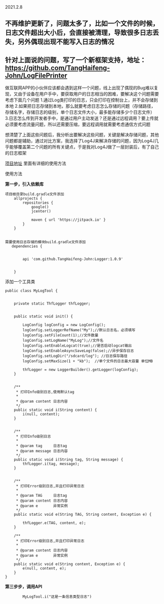 2021.2.8

## 不再维护更新了，问题太多了，比如一个文件的时候，日志文件超出大小后，会直接被清理，导致很多日志丢失，另外偶现出现不能写入日志的情况
## 针对上面说的问题，写了一个新框架支持，地址：https://github.com/TangHaifeng-John/LogFilePrinter


做互联网APP的小伙伴应该都会遇到这样一个问题，线上出现了偶现的Bug难以复现，又由于设备在用户手中，要获取用户的日志相当的困难，要解决这个问题需要考虑下面几个问题
1.通过Log类打印的日志，只会打印在控制台上，并不会存储到本地
2.如果把日志存储到本地，那么就要考虑日志怎么存储的问题（存储路径，存储名字，存储日志的级别，单个日志文件大小，最多能存储多少个日志文件）
3.日志怎么传到开发者手中，是通过用户主动发送？还是通过远程调用？要上传就必须要考虑流量问题，所以还需要压缩，要远程调用就需要考虑通信方式问题

想清楚了上面这些问题后，我分析出要解决这些问题，关键是解决存储问题，其他问题都是辅助，通过对比方案，我选择了Log4J来解决存储的问题，因为Log4J几乎能够覆盖第二个问题的所有关键点，于是我对Log4J做了一层封装后，有了自己的日志框架

[项目地址](https://github.com/TangHaifeng-John/Logger) 里面有详细的使用方法

使用方法

**第一步，引入依赖库**  


	项目根目录build.gradle文件添加
        allprojects {
            repositories {
                google()
                jcenter()
            
                maven { url 'https://jitpack.io' }
            }
        }
         
    
    需要使用日志存储的模块build.gradle文件添加
       dependencies {
           
        
            api 'com.github.TangHaifeng-John:Logger:1.0.9'
        
          
        }


添加一个工具类


```
public class MyLogTool {


    private static ThfLogger thfLogger;


    public static void init() {

        LogConfig logConfig = new LogConfig();
        logConfig.setLoggerRefName("My");//默认日志名，必须填写
        logConfig.setFileCount(1);//文件数量
        logConfig.setLogName("MyLog");//文件名
        logConfig.setEnableLogcat(true);//是否启动logcat输出
        logConfig.setEnableAsyncSaveLog(false);//异步保存日志
        logConfig.setLogDir("/sdcard/log"); //日志保存路径
        logConfig.setMaxSize(1 + "kb");  //单个文件的日志最大容量 单位MB

        thfLogger = new LoggerBuilder().getLogger(logConfig);
    }


    /**
     * 打印Info级别日志,使用默认tag
     *
     * @param content 日志内容
     */
    public static void i(String content) {
        i(null, content);
    }


    /**
     * 打印Info级别日志
     *
     * @param tag     日志tag
     * @param message 日志内容
     */
    public static void i(String tag, String message) {
        thfLogger.i(tag, message);
    }


    /**
     * 打印Error级别日志,并且打印异常日志
     *
     * @param TAG     日志tag
     * @param content 日志内容
     * @param e       异常实例
     */
    public static void e(String TAG, String content, Exception e) {

        thfLogger.e(TAG, content, e);
    }

    /**
     * 打印Error级别日志,并且打印异常日志
     *
     * @param content 日志内容
     * @param e       异常实例
     */
    public static void e(String content, Exception e) {
        e(null, content, e);
    }
}
```


**第三步步，调用API**


            MyLogTool.i("这是一条信息类型日志")







